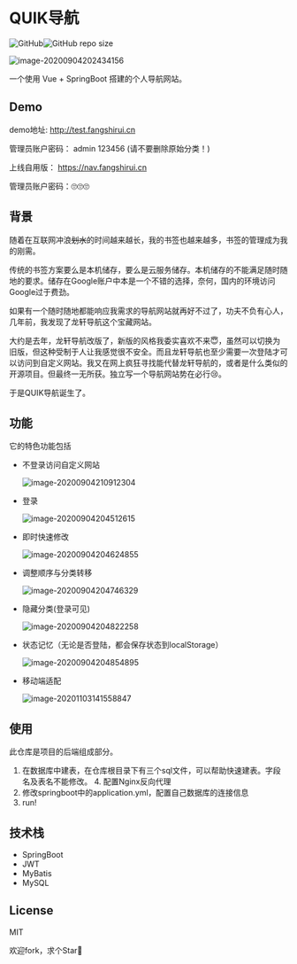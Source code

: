# QUIK导航

![GitHub](https://img.shields.io/github/license/fangshirui/quik-nav-front-end?style=flat-square)![GitHub repo size](https://img.shields.io/github/repo-size/fangshirui/quik-nav-front-end?style=flat-square)

![image-20200904202434156](image/image-20200904202434156.png)



一个使用 Vue + SpringBoot 搭建的个人导航网站。



## Demo

demo地址:
http://test.fangshirui.cn

管理员账户密码： admin 123456 (请不要删除原始分类！)

上线自用版：
https://nav.fangshirui.cn

管理员账户密码：🙄🙄🙄



## 背景

随着在互联网冲浪~~划水~~的时间越来越长，我的书签也越来越多，书签的管理成为我的刚需。

传统的书签方案要么是本机储存，要么是云服务储存。本机储存的不能满足随时随地的要求。储存在Google账户中本是一个不错的选择，奈何，国内的环境访问Google过于费劲。

如果有一个随时随地都能响应我需求的导航网站就再好不过了，功夫不负有心人，几年前，我发现了龙轩导航这个宝藏网站。

大约是去年，龙轩导航改版了，新版的风格我委实喜欢不来:innocent:，虽然可以切换为旧版，但这种受制于人让我感觉很不安全。而且龙轩导航也至少需要一次登陆才可以访问到自定义网站。我又在网上疯狂寻找能代替龙轩导航的，或者是什么类似的开源项目。但最终一无所获。独立写一个导航网站势在必行:cry:。

于是QUIK导航诞生了。



##  功能

它的特色功能包括

* 不登录访问自定义网站

    ![image-20200904210912304](image/image-20200904210912304.png)

* 登录

    ![image-20200904204512615](image/image-20200904204512615.png)

* 即时快速修改

    ![image-20200904204624855](image/image-20200904204624855.png)

* 调整顺序与分类转移

    ![image-20200904204746329](image/image-20200904204746329.png)

* 隐藏分类(登录可见)

    ![image-20200904204822258](image/image-20200904204822258.png)

* 状态记忆（无论是否登陆，都会保存状态到localStorage）

    ![image-20200904204854895](image/image-20200904204854895.png)

* 移动端适配

    ![image-20201103141558847](image/image-20201103141558847.png)



## 使用

此仓库是项目的后端组成部分。


1. 在数据库中建表，在仓库根目录下有三个sql文件，可以帮助快速建表。字段名及表名不能修改。	4. 配置Nginx反向代理
2. 修改springboot中的application.yml，配置自己数据库的连接信息
3. run!



## 技术栈

* SpringBoot
* JWT
* MyBatis
* MySQL



## License

MIT


欢迎fork，求个Star🤗

